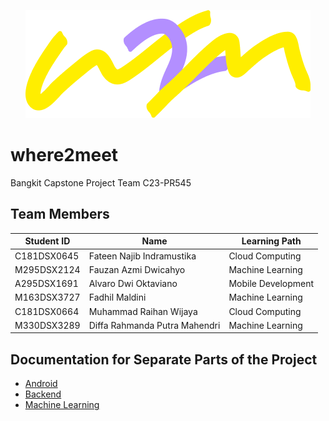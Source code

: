 <p align="center">
  <img src="https://github.com/Teenjb/where2meet/blob/main/images/w2m-logo.png?raw=true" alt="where2meet Logo"/>
</p>

# where2meet
Bangkit Capstone Project Team C23-PR545

## Team Members
| Student ID | Name | Learning Path |
| --- | --- | --- |
| C181DSX0645 | Fateen Najib Indramustika | Cloud Computing  |
| M295DSX2124 | Fauzan Azmi Dwicahyo | Machine Learning  |
| A295DSX1691 | Alvaro Dwi Oktaviano | Mobile Development |
| M163DSX3727 | Fadhil Maldini | Machine Learning |
| C181DSX0664 | Muhammad Raihan Wijaya | Cloud Computing |
| M330DSX3289 | Diffa Rahmanda Putra Mahendri | Machine Learning |

## Documentation for Separate Parts of the Project
- [Android](https://github.com/Teenjb/where2meet/blob/main/Android/README.md)
- [Backend](https://github.com/Teenjb/where2meet/blob/main/Backend/README.md)
- [Machine Learning](https://github.com/Teenjb/where2meet/blob/main/MachineLearning/README.md)